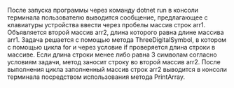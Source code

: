 После запуска программы через команду dotnet run в консоли терминала пользователю выводится сообщение, предлагающее с клавиатуры устройства ввести через пробелы массив строк arr1. Объявляется второй массив arr2, длина которого равна длине массива arr1. Задача решается с помощью метода ThreeDigitalSymbol, в котором с помощью цикла for и через условие if проверяется длина строки в массиве. Если длина строки менее либо равна 3 символам согласно условиям задачи, метод заносит строку во второй массив arr2. После выполнения цикла заполненный массив строк arr2 выводится в консоли терминала посредством использования метода PrintArray.